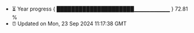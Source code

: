 - ⏳ Year progress { █████████████████████▁▁▁▁▁▁▁▁▁ } 72.81 %
- ⏰ Updated on Mon, 23 Sep 2024 11:17:38 GMT

